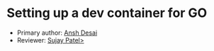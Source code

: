 # Setting up a dev container for GO

* Primary author: [Ansh Desai](https://github.com/anshdesai04)
* Reviewer: [Sujay Patel>](https://github.com/SUJP123)